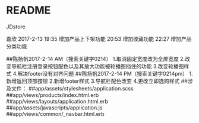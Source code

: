 # README

JDstore

嘉欣 2017-2-13
19:35 增加产品上下架功能
20:53 增加收藏功能
22:27 增加产品分类功能

##陈扬帆2017-2-14 AM（搜索关键字0214）
1.取消固定宽度改为全屏宽度
2.改变导航栏注册登录按钮配色以及其放大功能被轮播图挡住的功能
3.改变轮播图样式
4.解决footer没有对齐问题
##陈扬帆2017-2-14 PM（搜索关键字0214pm）
1.新增返回顶部按钮
2.新增footer样式
3.导航栏配色改变
4.更改立即选购样式
##涉及文件：
##app/assets/stylesheets/application.scss
##app/views/products/index.html.erb
##app/views/layouts/application.html.erb
##app/assets/javascripts/application.js
##app/views/common/_navbar.html.erb
